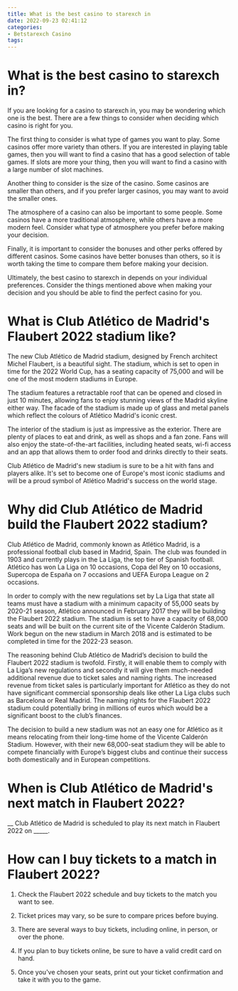 ```yaml
---
title: What is the best casino to starexch in 
date: 2022-09-23 02:41:12
categories:
- Betstarexch Casino
tags:
---
```



#  What is the best casino to starexch in? 

If you are looking for a casino to starexch in, you may be wondering which one is the best. There are a few things to consider when deciding which casino is right for you.

The first thing to consider is what type of games you want to play. Some casinos offer more variety than others. If you are interested in playing table games, then you will want to find a casino that has a good selection of table games. If slots are more your thing, then you will want to find a casino with a large number of slot machines.

Another thing to consider is the size of the casino. Some casinos are smaller than others, and if you prefer larger casinos, you may want to avoid the smaller ones.

The atmosphere of a casino can also be important to some people. Some casinos have a more traditional atmosphere, while others have a more modern feel. Consider what type of atmosphere you prefer before making your decision.

Finally, it is important to consider the bonuses and other perks offered by different casinos. Some casinos have better bonuses than others, so it is worth taking the time to compare them before making your decision.

 Ultimately, the best casino to starexch in depends on your individual preferences. Consider the things mentioned above when making your decision and you should be able to find the perfect casino for you.

#  What is Club Atlético de Madrid's Flaubert 2022 stadium like? 

The new Club Atlético de Madrid stadium, designed by French architect Michel Flaubert, is a beautiful sight. The stadium, which is set to open in time for the 2022 World Cup, has a seating capacity of 75,000 and will be one of the most modern stadiums in Europe.

The stadium features a retractable roof that can be opened and closed in just 10 minutes, allowing fans to enjoy stunning views of the Madrid skyline either way. The facade of the stadium is made up of glass and metal panels which reflect the colours of Atlético Madrid's iconic crest.

The interior of the stadium is just as impressive as the exterior. There are plenty of places to eat and drink, as well as shops and a fan zone. Fans will also enjoy the state-of-the-art facilities, including heated seats, wi-fi access and an app that allows them to order food and drinks directly to their seats.

Club Atlético de Madrid's new stadium is sure to be a hit with fans and players alike. It's set to become one of Europe's most iconic stadiums and will be a proud symbol of Atlético Madrid's success on the world stage.

#  Why did Club Atlético de Madrid build the Flaubert 2022 stadium? 

Club Atlético de Madrid, commonly known as Atlético Madrid, is a professional football club based in Madrid, Spain. The club was founded in 1903 and currently plays in the La Liga, the top tier of Spanish football. Atlético has won La Liga on 10 occasions, Copa del Rey on 10 occasions, Supercopa de España on 7 occasions and UEFA Europa League on 2 occasions. 

In order to comply with the new regulations set by La Liga that state all teams must have a stadium with a minimum capacity of 55,000 seats by 2020-21 season, Atlético announced in February 2017 they will be building the Flaubert 2022 stadium. The stadium is set to have a capacity of 68,000 seats and will be built on the current site of the Vicente Calderón Stadium. Work begun on the new stadium in March 2018 and is estimated to be completed in time for the 2022-23 season. 

The reasoning behind Club Atlético de Madrid’s decision to build the Flaubert 2022 stadium is twofold. Firstly, it will enable them to comply with La Liga’s new regulations and secondly it will give them much-needed additional revenue due to ticket sales and naming rights. The increased revenue from ticket sales is particularly important for Atlético as they do not have significant commercial sponsorship deals like other La Liga clubs such as Barcelona or Real Madrid. The naming rights for the Flaubert 2022 stadium could potentially bring in millions of euros which would be a significant boost to the club’s finances. 

The decision to build a new stadium was not an easy one for Atlético as it means relocating from their long-time home of the Vicente Calderón Stadium. However, with their new 68,000-seat stadium they will be able to compete financially with Europe’s biggest clubs and continue their success both domestically and in European competitions.

#  When is Club Atlético de Madrid's next match in Flaubert 2022? 

__
 Club Atlético de Madrid is scheduled to play its next match in Flaubert 2022 on _____.

#  How can I buy tickets to a match in Flaubert 2022?

1. Check the Flaubert 2022 schedule and buy tickets to the match you want to see.

2. Ticket prices may vary, so be sure to compare prices before buying.

3. There are several ways to buy tickets, including online, in person, or over the phone.

4. If you plan to buy tickets online, be sure to have a valid credit card on hand.

5. Once you've chosen your seats, print out your ticket confirmation and take it with you to the game.